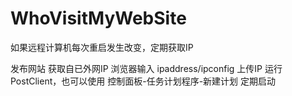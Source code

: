 WhoVisitMyWebSite
=================

如果远程计算机每次重启发生改变，定期获取IP 

发布网站
获取自已外网IP 浏览器输入 ipaddress/ipconfig 
上传IP 运行PostClient，也可以使用 控制面板-任务计划程序-新建计划 定期启动


